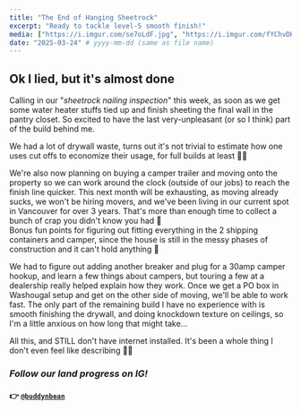 ```yaml
---
title: "The End of Hanging Sheetrock"
excerpt: "Ready to tackle level-5 smooth finish!"
media: ["https://i.imgur.com/se7oLdF.jpg", "https://i.imgur.com/fYChvDK.jpg", "https://i.imgur.com/7Ad1cWc.jpg", "https://i.imgur.com/pMeR3fZ.jpg", "https://i.imgur.com/UXwz24t.jpg", "https://i.imgur.com/IYI3Z0N.jpg", "https://i.imgur.com/OExxWDK.jpg"]
date: "2025-03-24" # yyyy-mm-dd (same as file name)
---
```


## Ok I lied, but it's almost done
Calling in our "*sheetrock nailing inspection*" this week, as soon as we get some water heater stuffs tied up and finish sheeting the final wall in the pantry closet. So excited to have the last very-unpleasant (or so I think) part of the build behind me.

We had a lot of drywall waste, turns out it's not trivial to estimate how one uses cut offs to economize their usage, for full builds at least 🤷‍♀️

We're also now planning on buying a camper trailer and moving onto the property so we can work around the clock (outside of our jobs) to reach the finish line quicker. This next month will be exhausting, as moving already sucks, we won't be hiring movers, and we've been living in our current spot in Vancouver for over 3 years. That's more than enough time to collect a bunch of crap you didn't know you had 🫠 \
Bonus fun points for figuring out fitting everything in the 2 shipping containers and camper, since the house is still in the messy phases of construction and it can't hold anything 🎉

We had to figure out adding another breaker and plug for a 30amp camper hookup, and learn a few things about campers, but touring a few at a dealership really helped explain how they work. Once we get a PO box in Washougal setup and get on the other side of moving, we'll be able to work fast. The only part of the remaining build I have no experience with is smooth finishing the drywall, and doing knockdown texture on ceilings, so I'm a little anxious on how long that might take...

All this, and STILL don't have internet installed. It's been a whole thing I don't even feel like describing 🤣😭

### *Follow our land progress on IG!*
#### 👉 [`@buddynbean`](https://instagram.com/buddynbean)
